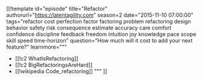 [[!template id="episode"
title="Refactor"
authorurl="https://latentagility.com"
season=2
date="2015-11-10 07:00:00"
tags="refactor cost perfection factor factoring problem refactoring design behavior safety risk consequence estimate accuracy care comfort confidence discipline feedback freedom intuition joy knowledge pace scope skill speed time-horizon"
question="How much will it cost to add your next feature?"
learnmore="""
- [[!c2 WhatIsRefactoring]]
- [[!c2 BigRefactoringsAreHard]]
- [[!wikipedia Code_refactoring]]
"""
]]
